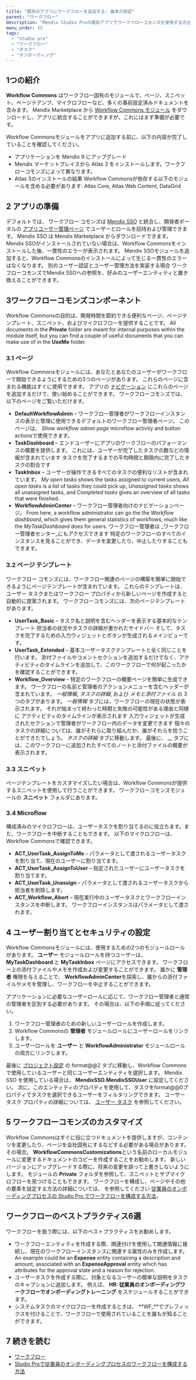 ```yaml
---
title: "既存のアプリにワークフローを追加する: 基本の設定"
parent: "ワークフロー"
description: "Mendix Studio Proの既存アプリでワークフローコモンズを使用する方法について説明します。"
menu_order: 55
tags:
  - "studio pro"
  - "ワークフロー"
  - "タスク"
  - "オンボーディング"
---
```


## 1つの紹介

**Workflow Commons** はワークフロー固有のモジュールで、ページ、スニペット、ページテアンプ、マイクロフローなど、多くの事前設定済みドキュメントを含みます。 Mendix Marketplace から [Workflow Commons モジュール](https://marketplace.mendix.com/link/component/117066) をダウンロードし、アプリに統合することができますが、これにはまず準備が必要です。

Workflow Commonsモジュールをアプリに追加する前に、以下の内容が完了していることを確認してください。

* アプリケーションを Mendix 9 にアップグレード
* Mendix マーケットプレイスから Atlas 3 をインストールします。ワークフローコモンズによって異なります。
* Atlas 3のインストールの結果 Workflow Commonsが依存する以下のモジュールを含める必要があります: Atlas Core, Atlas Web Content, DataGrid

## 2 アプリの準備

デフォルトでは、 ワークフロー コモンズは [Mendix SSO](https://marketplace.mendix.com/link/component/117212) と統合し、開発者ポータルの [アプリユーザー管理ページ](/developerportal/collaborate/general-settings) でユーザーとロールを招待および管理できます。 Mendix SSO は Mendix Marketplace からダウンロードできます。 Mendix SSOがインストールされていない場合は、Workflow Commonsをインストールした後、一貫性のエラーが表示されます。 Mendix SSOモジュールを追加すると、Workflow Commonsのインストールによって生じる一貫性のエラーはなくなります。 別のユーザー認証とユーザー管理方法を実装する場合 ワークフローコモンズでMendix SSOへの参照を、好みのユーザーエンティティと置き換えることができます。

## 3ワークフローコモンズコンポーネント

Workflow Commonsの目的は、開発時間を節約できる便利なページ、ページテンプレート、スニペット、およびマイクロフローを提供することです。 All documents in the **Private** folder are meant for internal purposes within the module itself, but you can find a couple of useful documents that you can make use of in the **UseMe** folder.

### 3.1 ページ

Workflow Commonsモジュールには、あなたとあなたのユーザーがワークフローで開始できるようにするための3つのページがあります。 これらのページに含まれる機能はすぐに使用できます。 アプリの [ナビゲーション](navigation) にこれらのページを追加するだけで、使い始めることができます。 ワークフローコモンズでは、以下のページをご覧いただけます。

*   **DefaultWorkflowAdmin** – ワークフロー管理者がワークフローインスタンスの表示と管理に使用できるデフォルトのワークフロー管理者ページ。 このページは、 _Show workflow admin page_ microflow activity and button actionsで使用できます。
*   **TaskDashboard** – エンドユーザーにアプリのワークフローのパフォーマンスの概要を提供します。 これには、ユーザーが完了したタスクの数などの情報が含まれています タスクを完了するまでの平均時間と期限内に完了したタスクの割合です
*   **TaskInbox** – ユーザーが操作できるすべてのタスクの便利なリストが含まれています。 _My open tasks_ shows the tasks assigned to current users, _All open tasks_ is a list of tasks they could pick up, _Unassigned tasks_ shows all unassigned tasks, and _Completed tasks_ gives an overview of all tasks that were finished.
*   **WorkflowAdminCenter** – ワークフロー管理者向けのナビゲーションページ。 From here, a workflow administrator can go the the _Workflow dashboard_, which gives them general statistics of workflows, much like the _MyTaskDashboard_ does for users. ワークフロー管理者は _ワークフロー管理者センター_にもアクセスできます 特定のワークフローのすべてのインスタンスを見ることができ、データを変更したり、中止したりすることもできます。

### 3.2 ページ テンプレート

ワークフロー コモンズには、ワークフロー関連のページの構築を簡単に開始できるようにページテンプレートが含まれています。 これらのテンプレートは、ユーザー タスクまたはワークフロー プロパティから新しいページを作成すると自動的に提案されます。 ワークフローコモンズには、次のページテンプレートがあります。

*   **UserTask_Basic** – タスク名と説明を含むヘッダーを表示する基本的なテンプレート 担当者の状況やタスクの詳細が書かれたサイドバー そして、タスクを完了するための入力ウィジェットとボタンが生成されるメインビューです。
*   **UserTask_Extended** – 基本ユーザータスクテンプレートと全く同じことを行います。 添付ファイルやコメントセクションを追加するだけでなく、アクティビティのタイムラインを追加して、このワークフローで何が起こったかを確認することができます。
*   **Workflow_Overview** – 特定のワークフローの概要ページを簡単に生成できます。 ワークフローの名前と管理者のアクションメニューを含むヘッダーが含まれています。 _一般情報_, _タスクの詳細_, および _メモと添付ファイル_ の 3 つのタブがあります。 _一般情報_ タブには、ワークフローの現在の状態が表示されます。 それが始まって終わった時期と失敗の可能性がある理由と同様に アクティビティのタイムラインが表示されます 入力ウィジェットが生成されたセクションで管理者がワークフロー内のデータを変更できます 個々のタスクの詳細については、誰がそれらに取り組んだか、誰がそれらを拾うことができたでしょう。 _タスクの詳細_ タブに移動します。 最後に、 __ タブには、このワークフローに追加されたすべてのノートと添付ファイルの概要が表示されます。

### 3.3 スニペット

ページテンプレートをカスタマイズしたい場合は、Workflow Commonsが提供するスニペットを使用して行うことができます。 ワークフローコモンズモジュールの **スニペット** フォルダにあります。

### 3.4 Microflow

構成済みのマイクロフローは、ユーザータスクを割り当てるのに役立ちます。また、ワークフローを中断することもできます。 以下のマイクロフローは、Workflow Commonsで確認できます。

*   **ACT_UserTask_AssignToMe** – パラメータとして渡されるユーザータスクを割り当て、現在のユーザーに割り当てます。
*   **ACT_UserTask_AssignToUser** – 指定されたユーザーにユーザータスクを割り当てます。
*   **ACT_UserTask_Unassign** – パラメータとして渡されるユーザータスクから担当者を削除します。
*   **ACT_Workflow_Abort** – 現在実行中のユーザータスクとワークフローインスタンスを中断します。 ワークフローインスタンスはパラメータとして渡されます。

## 4 ユーザー割り当てとセキュリティの設定

Workflow Commonsモジュールには、使用するための2つのモジュールロールがあります。 **ユーザー** モジュールロールを持つユーザーは、 **MyTaskDashboard** と **MyTaskInbox** ページにアクセスできます。 ワークフロー上の添付ファイルやメモを作成および変更することができます。 誰かに **管理者** 権限を与えることで、 **WorkflowAdminCenter**を探索し、誰からの添付ファイルやメモを管理し、ワークフローを中止することができます。

アプリケーションに必要なユーザーロールに応じて、ワークフロー管理者と通常の管理者を区別する必要があります。 その場合は、以下の手順に従ってください。

1.   ワークフロー管理者のための新しいユーザーロールを作成します。
2.   Workflow Commonsの **管理者** モジュールロールにユーザーロールをリンクします。
3.   ユーザーロールを **ユーザー** と **WorkflowAdministrator** モジュールロールの両方にリンクします。

最後に [プロジェクト設定](project-settings#workflows) の format@@2 タブに移動し、Workflow Commons で使用しているユーザーと同じユーザーエンティティを選択します。 Mendix SSO を使用している場合は、 **MendixSSO.MendixSSOUser** に設定してください。 次に、このエンティティのプロパティを使用して、タスクをformat@@0プロパティでタスクを選択できるユーザーをフィルタリングできます。 ユーザー タスク プロパティの詳細については、 [ユーザー タスク](user-task) を参照してください。

## 5 ワークフローコモンズのカスタマイズ

Workflow Commonsはすぐに役に立つドキュメントを提供しますが、コンテンツを変更したり、ページを会社固有にするなどする必要がある場合があります。 その場合。 **WorkflowCommonsCustomizations**という名前のローカルモジュールに変更するドキュメントのコピーを作成することをお勧めします。 新しいバージョンにアップグレードする際に、将来の変更を誤って上書きしないようにします。 モジュールの **Private** フォルダを参照して、スニペットとサブマイクロフローを見つけることもできます。 ワークフローを構成し、ページやその他の要素を設定する方法の詳細については、 を参照してください [従業員のオンボーディングプロセスの Studio Pro でワークフローを構成する方法](/howto/logic-business-rules/workflow-how-to-configure)。

## ワークフローのベストプラクティス6選

ワークフローを扱う際には、以下のベストプラクティスをお勧めします。

*   ワークフローエンティティを作成する際、関連付けを使用して関連情報に接続し、現在のワークフローインスタンスに関連する属性のみを作成します。 An example could be an **Expense** entity containing a description and amount, associated with an **ExpenseApproval** entity which has attributes for the approval state and a reason for rejection.
*   ユーザータスクを作成する際に、対象となるユーザーの簡単な説明をタスクのキャプションに追加します。 例えば、 **HR: 従業員のオンボーディングワークフローでオンボーディングトレーニング** をスケジュールすることができます。
*   システムタスクのマイクロフローを作成するときは、 **WF\_**でプレフィックスを付けることで、ワークフローで使用されていることを誰もが知ることができます。

## 7 続きを読む

*   [ワークフロー](workflows)
*   [Studio Proで従業員のオンボーディングプロセスのワークフローを構成する方法](/howto/logic-business-rules/workflow-how-to-configure)

